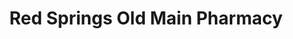 ---
title: "Red Springs Old Main Pharmacy"
url: /red-springs/red-springs-old-main-pharmacy/
shop: chemist
---